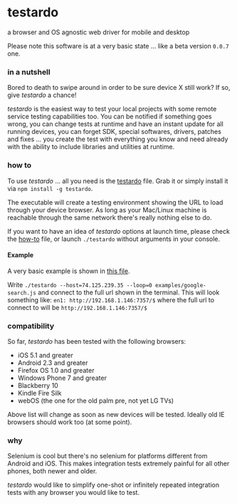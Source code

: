 testardo
===============================================================
  a browser and OS agnostic web driver for mobile and desktop


Please note this software is at a very basic state ... like a beta version `0.0.7` one.


### in a nutshell
Bored to death to swipe around in order to be sure device X still work? If so, give _testardo_ a chance!

_testardo_ is the easiest way to test your local projects with some remote service testing capabilities too.
You can be notified if something goes wrong, you can change tests at runtime and have an instant update for all running devices, you can forget SDK, special softwares, drivers, patches and fixes ... you create the test with everything you know and need already with the ability to include libraries and utilities at runtime.


### how to
To use _testardo_ ... all you need is the [testardo](build/testardo) file. Grab it or simply install it via `npm install -g testardo`.

The executable will create a testing environment showing the URL to load through your device browser.
As long as your Mac/Linux machine is reachable through the same network there's really nothing else to do.

If you want to have an idea of _testardo_ options at launch time, please check the [how-to](src/server/how-to.js) file, or launch `./testardo` without arguments in your console.

#### Example
A very basic example is shown in [this file](examples/google-search.js).

Write `./testardo --host=74.125.239.35 --loop=0 examples/google-search.js` and connect to the full url shown in the terminal.
This will look something like: `en1: http://192.168.1.146:7357/$` where the full url to connect to will be `http://192.168.1.146:7357/$`


### compatibility
So far, _testardo_ has been tested with the following browsers:

  * iOS 5.1 and greater
  * Android 2.3 and greater
  * Firefox OS 1.0 and greater
  * Windows Phone 7 and greater
  * Blackberry 10
  * Kindle Fire Silk
  * webOS (the one for the old palm pre, not yet LG TVs)

Above list will change as soon as new devices will be tested. Ideally old IE browsers should work too (at some point).


### why
Selenium is cool but there's no selenium for platforms different from Android and iOS.
This makes integration tests extremely painful for all other phones, both newer and older.

_testardo_ would like to simplify one-shot or infinitely repeated integration tests with any browser you would like to test.